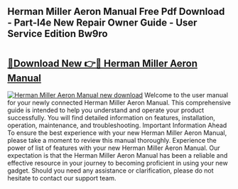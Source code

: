 ## Herman Miller Aeron Manual Free Pdf Download - Part-l4e New Repair Owner Guide - User Service Edition Bw9ro

# <h2><a href="http://bc32629.oget.top/?id=Herman+Miller+Aeron+Manual">🔗Download New 👉🔴 Herman Miller Aeron Manual</a></h2>

[![Herman Miller Aeron Manual new download](https://i.imgur.com/5g1atiW.png)](http://bc32629.oget.top/?id=Herman+Miller+Aeron+Manual)
Welcome to the user manual for your newly connected Herman Miller Aeron Manual. This comprehensive guide is intended to help you understand and operate your product successfully. You will find detailed information on features, installation, operation, maintenance, and troubleshooting. Important Information Ahead To ensure the best experience with your new Herman Miller Aeron Manual, please take a moment to review this manual thoroughly. Experience the power of list of features with your new Herman Miller Aeron Manual. Our expectation is that the Herman Miller Aeron Manual has been a reliable and effective resource in your journey to becoming proficient in using your new gadget. Should you need any assistance or clarification, please do not hesitate to contact our support team.

